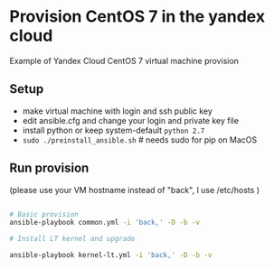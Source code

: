 # Provision CentOS 7 in the yandex cloud

Example of Yandex Cloud CentOS 7 virtual machine provision

## Setup

- make virtual machine with login and ssh public key
- edit ansible.cfg and change your login and private key file
- install python or keep system-default `python 2.7`
- `sudo ./preinstall_ansible.sh` # needs sudo for pip on MacOS

## Run provision

(please use your VM hostname instead of "back", I use /etc/hosts )

```bash

# Basic provision
ansible-playbook common.yml -i 'back,' -D -b -v

# Install LT kernel and upgrade

ansible-playbook kernel-lt.yml -i 'back,' -D -b -v

```

